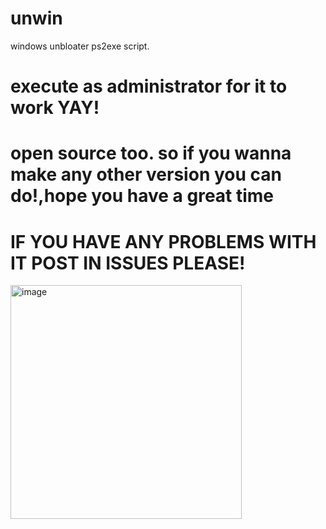 # unwin
windows unbloater ps2exe script.
# execute as administrator for it to work YAY!
# open source too. so if you wanna make any other version you can do!,hope you have a great time

# IF YOU HAVE ANY PROBLEMS WITH IT POST IN ISSUES PLEASE!
<img width="370" height="374" alt="image" src="https://github.com/user-attachments/assets/dff8804c-8f8a-4c69-a573-f05790ae4c81" />
